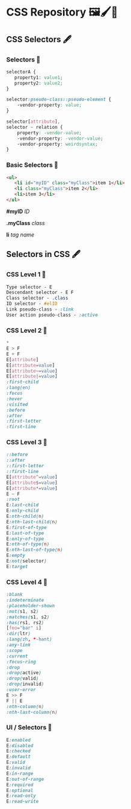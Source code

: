 # CSS Repository 🖼️🖌️📸

## CSS Selectors 🖋️

### Selectors 🔵

```css
selectorA {
   property1: value1;
   property2: value2;
}

selector:pseudo-class::pseudo-element {
    -vendor-property: value;
}

selector[attribute],
selector ~ relation {
    property: -vendor-value;
    -vendor-property: -vendor-value;
    -vendor-property: weirdsyntax;
}
```
### Basic Selectors 🔵

```html
<ul>
   <li id="myID" class="myClass">item 1</li>
   <li class="myClass">item 2</li>
   <li>item 3</li>
</ul>
```
**#myID** *ID*

**.myClass** *class*

**li** *tag name*

## Selectors in CSS 🖋️

### CSS Level 1 🔵
```css
Type selector - E
Descendant selector - E F
Class selector - .class
ID selector - #elID
Link pseudo-class - :link
User action pseudo-class - :active
```
### CSS Level 2 🔵
```css
*
E > F 
E + F
E[attribute]
E[attribute=value]
E[attribute~=value]
E[attribute|=value]
:first-child
:lang(en)
:focus
:hover
:visited
:before
:after
:first-letter
:first-line
```
### CSS Level 3 🔵
```css
::before
::after
::first-letter
::first-line
E[attribute^=value]
E[attribute$=value]
E[attribute*=value]
E ~ F
:root
E:last-child
E:only-child
E:nth-child(n)
E:nth-last-child(n)
E:first-of-type
E:last-of-type
E:only-of-type
E:nth-of-type(n)
E:nth-last-of-type(n)
E:empty
E:not(selector)
E:target
```
### CSS Level 4 🔵
```css
:blank
:indeterminate
:placeholder-shown
:not(s1, s2)
:matches(s1, s2)
:has(rs1, rs2)
[foo="bar" i]
:dir(ltr)
:lang(zh, *-hant)
:any-link
:scope
:current
:focus-ring
:drop
:drop(active)
:drop(valid)
:drop(invalid)
:user-error
E >> F
F || E
:nth-column(n)
:nth-last-column(n)
```
### UI / Selectors 🔵
```css
E:enabled
E:disabled
E:checked
E:default
E:valid
E:invalid
E:in-range
E:out-of-range
E:required
E:optional
E:read-only
E:read-write
```
